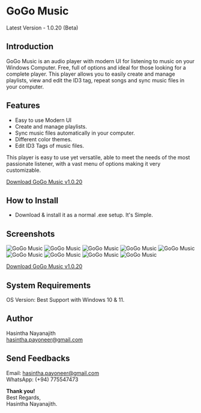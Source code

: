 # GoGo Music
Latest Version - 1.0.20 (Beta)

## Introduction
GoGo Music is an audio player with modern UI for listening to music on your Windows Computer. Free, full of options and ideal for those looking for a complete player. This player allows you to easily create and manage playlists, view and edit the ID3 tag, repeat songs and sync music files in your computer.

## Features
* Easy to use Modern UI
* Create and manage playlists.
* Sync music files automatically in your computer.
* Different color themes.
* Edit ID3 Tags of music files.

This player is easy to use yet versatile, able to meet the needs of the most passionate listener, with a vast menu of options making it very customizable.

[Download GoGo Music v1.0.20](https://github.com/HasinthaNayanajith/GoGo-Music/raw/master/GoGoMusicNewVersion.msi)

## How to Install
* Download & install it as a normal .exe setup. It's Simple.

## Screenshots
![GoGo Music](https://github.com/HasinthaNayanajith/GoGo-Music/raw/master/01.jpg)
![GoGo Music](https://github.com/HasinthaNayanajith/GoGo-Music/raw/master/02.jpg)
![GoGo Music](https://github.com/HasinthaNayanajith/GoGo-Music/raw/master/03.jpg)
![GoGo Music](https://github.com/HasinthaNayanajith/GoGo-Music/raw/master/04.jpg)
![GoGo Music](https://github.com/HasinthaNayanajith/GoGo-Music/raw/master/05.jpg)
![GoGo Music](https://github.com/HasinthaNayanajith/GoGo-Music/raw/master/06.jpg)
![GoGo Music](https://github.com/HasinthaNayanajith/GoGo-Music/raw/master/07.jpg)
![GoGo Music](https://github.com/HasinthaNayanajith/GoGo-Music/raw/master/08.jpg)
![GoGo Music](https://github.com/HasinthaNayanajith/GoGo-Music/raw/master/09.jpg)

[Download GoGo Music v1.0.20](https://github.com/HasinthaNayanajith/GoGo-Music/raw/master/GoGoMusicNewVersion.msi)

## System Requirements
OS Version: Best Support with Windows 10 & 11.

## Author
Hasintha Nayanajith\
hasintha.payoneer@gmail.com

## Send Feedbacks
Email: hasintha.payoneer@gmail.com\
WhatsApp: (+94) 775547473

**Thank you!**\
Best Regards,\
Hasintha Nayanajith.

